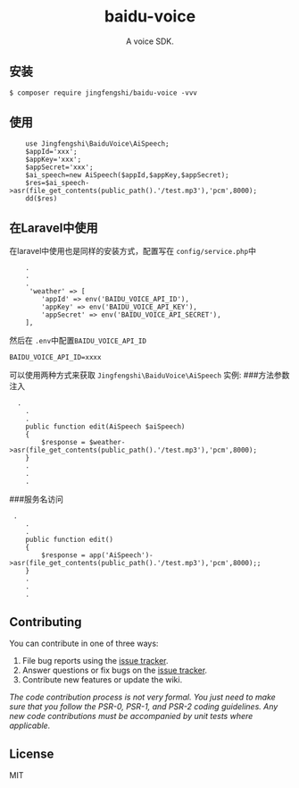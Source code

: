 <h1 align="center"> baidu-voice </h1>

<p align="center"> A voice SDK.</p>


## 安装

```shell
$ composer require jingfengshi/baidu-voice -vvv
```

## 使用
```shell
    use Jingfengshi\BaiduVoice\AiSpeech;
    $appId='xxx';
    $appKey='xxx';
    $appSecret='xxx';
    $ai_speech=new AiSpeech($appId,$appKey,$appSecret);
    $res=$ai_speech->asr(file_get_contents(public_path().'/test.mp3'),'pcm',8000);
    dd($res)
```

## 在Laravel中使用
在laravel中使用也是同样的安装方式，配置写在 `config/service.php`中
```shell
    .
    .
    .
     'weather' => [
        'appId' => env('BAIDU_VOICE_API_ID'),
        'appKey' => env('BAIDU_VOICE_API_KEY'),
        'appSecret' => env('BAIDU_VOICE_API_SECRET'),
    ],

```
然后在 `.env`中配置`BAIDU_VOICE_API_ID`
```shell
BAIDU_VOICE_API_ID=xxxx
```
可以使用两种方式来获取  `Jingfengshi\BaiduVoice\AiSpeech` 实例:
###方法参数注入
```shell
  .
    .
    .
    public function edit(AiSpeech $aiSpeech) 
    {
        $response = $weather->asr(file_get_contents(public_path().'/test.mp3'),'pcm',8000);
    }
    .
    .
    .

```
###服务名访问
```shell
 .
    .
    .
    public function edit() 
    {
        $response = app('AiSpeech')->asr(file_get_contents(public_path().'/test.mp3'),'pcm',8000);;
    }
    .
    .
    .

```

## Contributing

You can contribute in one of three ways:

1. File bug reports using the [issue tracker](https://github.com/jingfengshi/baidu-voice/issues).
2. Answer questions or fix bugs on the [issue tracker](https://github.com/jingfengshi/baidu-voice/issues).
3. Contribute new features or update the wiki.

_The code contribution process is not very formal. You just need to make sure that you follow the PSR-0, PSR-1, and PSR-2 coding guidelines. Any new code contributions must be accompanied by unit tests where applicable._

## License

MIT
